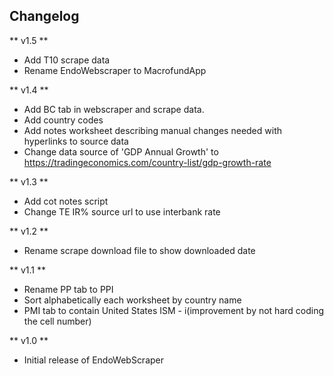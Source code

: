 ## Changelog ##

** v1.5 **
- Add T10 scrape data
- Rename EndoWebscraper to MacrofundApp

** v1.4 **
- Add BC tab in webscraper and scrape data.
- Add country codes
- Add notes worksheet describing manual changes needed with hyperlinks to source data
- Change data source of 'GDP Annual Growth' to https://tradingeconomics.com/country-list/gdp-growth-rate

** v1.3 **
- Add cot notes script
- Change TE IR% source url to use interbank rate

** v1.2 **
- Rename scrape download file to show downloaded date

** v1.1 **
- Rename PP tab to PPI
- Sort alphabetically each worksheet by country name
- PMI tab to contain United States ISM - i(improvement by not hard coding the cell number)

** v1.0 **
- Initial release of EndoWebScraper
